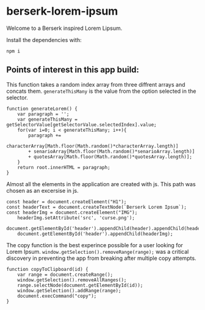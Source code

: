 
# berserk-lorem-ipsum

Welcome to a Berserk inspired Lorem Lipsum.

Install the dependencies with:
```
npm i 
```

## Points of interest in this app build:

This function takes a random index array from three diffrent arrays and concats them.
`generateThisMany` is the value from the option selected in the selector.
```
function generateLorem() {
    var paragraph = '';   
    var generateThisMany = getSelectorValue[getSelectorValue.selectedIndex].value;
    for(var i=0; i < generateThisMany; i++){
        paragraph +=
        characterArray[Math.floor(Math.random()*characterArray.length)] 
        + senarioArray[Math.floor(Math.random()*senarioArray.length)] 
        + quotesArray[Math.floor(Math.random()*quotesArray.length)];
    }
    return root.innerHTML = paragraph;
}

```

Almost all the elements in the application are created with js. This path was chosen as an excersise in js.
```
const header = document.createElement("H1");
const headerText = document.createTextNode(`Berserk Lorem Ipsum`);
const headerImg = document.createElement("IMG");
    headerImg.setAttribute('src', 'curse.png');
    document.getElementById('header').appendChild(header).appendChild(headerText);
    document.getElementById('header').appendChild(headerImg);
```

The copy function is the best experince possible for a user looking for Lorem Ipsum.
`window.getSelection().removeRange(range);` was a critical discovery in preventing the app from breaking after multiple copy attempts.
```
function copyToClipboard(id) {
    var range = document.createRange();
    window.getSelection().removeAllRanges();
    range.selectNode(document.getElementById(id));
    window.getSelection().addRange(range);
    document.execCommand("copy");
}
```
